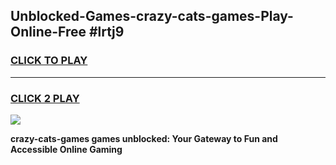 
## Unblocked-Games-crazy-cats-games-Play-Online-Free #lrtj9
<h3>
<a href="https://us.freeplayer.one?title=crazy-cats-games&ref=10M">CLICK TO PLAY</a></h3>
<hr>

<h3>
<a href="https://us.freeplayer.one?title=crazy-cats-games&ref=10M">CLICK 2 PLAY</a>
  
</h3>

<a href="https://us.freeplayer.one?title=crazy-cats-games&ref=10M"><img src="https://clearcache.store/games.png"></a>


**crazy-cats-games games unblocked: Your Gateway to Fun and Accessible Online Gaming**
